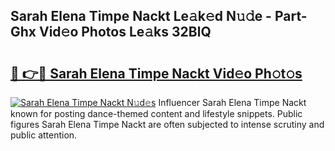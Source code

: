 ## Sarah Elena Timpe Nackt Le𝚊k𝚎d N𝚞𝚍e - Part-Ghx Vid𝚎o Photos Le𝚊ks 32BlQ

# <h2><a href="http://fbaru5.evod.top/?m=Sarah+Elena+Timpe+Nackt">🔗 👉🔴 Sarah Elena Timpe Nackt Vid𝚎o Ph𝚘t𝚘s</a></h2>

[![Sarah Elena Timpe Nackt N𝚞d𝚎s](https://i.imgur.com/8V9OHl7.gif)](http://fbaru5.evod.top/?m=Sarah+Elena+Timpe+Nackt)
Influencer Sarah Elena Timpe Nackt known for posting dance-themed content and lifestyle snippets. Public figures Sarah Elena Timpe Nackt are often subjected to intense scrutiny and public attention. 
